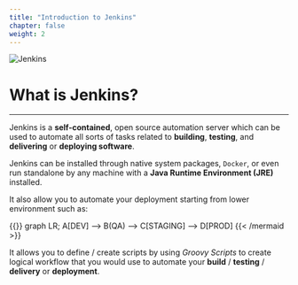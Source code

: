 ```yaml
---
title: "Introduction to Jenkins"
chapter: false
weight: 2
---
```


![Jenkins](https://www.jenkins.io/images/logos/actor/256.png)



# What is Jenkins?

---

Jenkins is a **self-contained**, open source automation server which can be used to automate all sorts of tasks related to **building**, **testing**, and **delivering** or **deploying software**.

Jenkins can be installed through native system packages, `Docker`, or even run standalone by any machine with a **Java Runtime Environment (JRE)** installed.

It also allow you to automate your deployment starting from lower environment such as:

{{<mermaid align="center">}}
graph LR;
    A[DEV] --> B(QA) --> C[STAGING] --> D[PROD]
{{< /mermaid >}}


It allows you to define / create scripts by using <i>Groovy Scripts</i> to create logical workflow that you would use to automate your **build** / **testing** / **delivery** or **deployment**.
